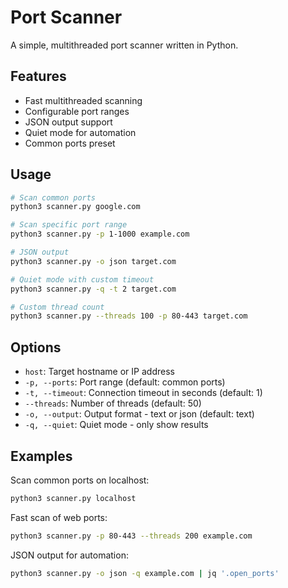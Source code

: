# Port Scanner

A simple, multithreaded port scanner written in Python.

## Features

- Fast multithreaded scanning
- Configurable port ranges
- JSON output support
- Quiet mode for automation
- Common ports preset

## Usage

```bash
# Scan common ports
python3 scanner.py google.com

# Scan specific port range
python3 scanner.py -p 1-1000 example.com

# JSON output
python3 scanner.py -o json target.com

# Quiet mode with custom timeout
python3 scanner.py -q -t 2 target.com

# Custom thread count
python3 scanner.py --threads 100 -p 80-443 target.com
```

## Options

- `host`: Target hostname or IP address
- `-p, --ports`: Port range (default: common ports)
- `-t, --timeout`: Connection timeout in seconds (default: 1)
- `--threads`: Number of threads (default: 50)
- `-o, --output`: Output format - text or json (default: text)
- `-q, --quiet`: Quiet mode - only show results

## Examples

Scan common ports on localhost:
```bash
python3 scanner.py localhost
```

Fast scan of web ports:
```bash
python3 scanner.py -p 80-443 --threads 200 example.com
```

JSON output for automation:
```bash
python3 scanner.py -o json -q example.com | jq '.open_ports'
```